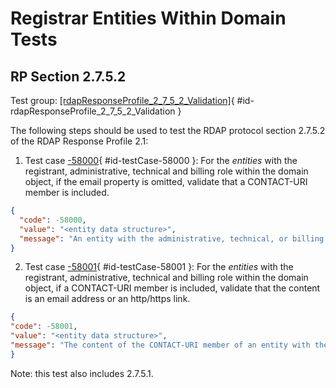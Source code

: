 # Registrar Entities Within Domain Tests

## RP Section 2.7.5.2 

Test group: [[rdapResponseProfile_2_7_5_2_Validation]](#id-rdapResponseProfile_2_7_5_2_Validation){ #id-rdapResponseProfile_2_7_5_2_Validation }

The following steps should be used to test the RDAP protocol section 2.7.5.2 of the RDAP Response Profile 2.1:

1. Test case [-58000](#id-testCase-58000){ #id-testCase-58000 }: For the _entities_ with the registrant, administrative, technical and billing role within the
domain object, if the email property is omitted, validate that a CONTACT-URI member is
included.
```json
{
  "code": -58000,
  "value": "<entity data structure>",
  "message": "An entity with the administrative, technical, or billing role without a CONTACT-URI member was found. See section 2.7.5.2 of the RDAP_Response_Profile_2_1."
}
```
2. Test case [-58001](#id-testCase-58001){ #id-testCase-58001 }: For the _entities_ with the registrant, administrative, technical and billing role within the
    domain object, if a CONTACT-URI member is included, validate that the content is an
email address or an http/https link.
```json
{
"code": -58001,
"value": "<entity data structure>",
"message": "The content of the CONTACT-URI member of an entity with the administrative, technical, or billing role does not contain an email or http/https link. See section 2.7.5.2 of the RDAP_Response_Profile_2_1."
}
```
Note: this test also includes 2.7.5.1.

